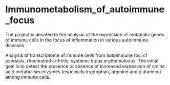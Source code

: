 # Immunometabolism_of_autoimmune_focus
The project is devoted to the analysis of the expression of metabolic genes of immune cells in the focus of inflammation in various autoimmune diseases

Analysis of transcriptome of immune cells from autoimmune foci of psoriasis, rheumatoid arthritis, systemic lupus erythematosus.
The initial goal is to detect the presence or absence of increased expression of amino acid metabolism enzymes (especially tryptophan, arginine and glutamine) among immune cells.
